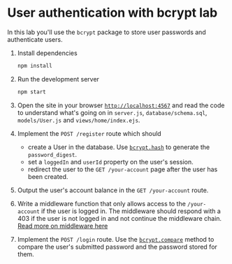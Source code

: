 # User authentication with bcrypt lab

In this lab you'll use the `bcrypt` package to store user passwords and authenticate
users.

1.  Install dependencies

    ```bash
    npm install
    ```

1.  Run the development server

    ```bash
    npm start
    ```

1.  Open the site in your browser [`http://localhost:4567`](http://localhost:4567)
    and read the code to understand what's going on in `server.js`, `database/schema.sql`, `models/User.js` and `views/home/index.ejs`.

1.  Implement the `POST /register` route which should

    *   create a User in the database. Use [`bcrypt.hash`](https://www.npmjs.com/package/bcrypt#to-hash-a-password) to generate the `password_digest`.
    *   set a `loggedIn` and `userId` property on the user's session.
    *   redirect the user to the `GET /your-account` page after the user
        has been created.

1.  Output the user's account balance in the `GET /your-account` route.

1.  Write a middleware function that only allows access to the `/your-account`
    if the user is logged in. The middleware should respond with a 403 if the
    user is not logged in and not continue the middleware chain. [Read more on middleware here](https://expressjs.com/en/guide/using-middleware.html)

1.  Implement the `POST /login` route. Use the [`bcrypt.compare`](https://www.npmjs.com/package/bcrypt#to-check-a-password) method to compare
    the user's submitted password and the password stored for them.
